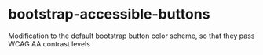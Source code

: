 # bootstrap-accessible-buttons
Modification to the default bootstrap button color scheme, so that they pass WCAG AA contrast levels

